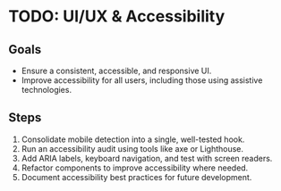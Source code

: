 # TODO: UI/UX & Accessibility

## Goals

- Ensure a consistent, accessible, and responsive UI.
- Improve accessibility for all users, including those using assistive technologies.

## Steps

1. Consolidate mobile detection into a single, well-tested hook.
2. Run an accessibility audit using tools like axe or Lighthouse.
3. Add ARIA labels, keyboard navigation, and test with screen readers.
4. Refactor components to improve accessibility where needed.
5. Document accessibility best practices for future development.
